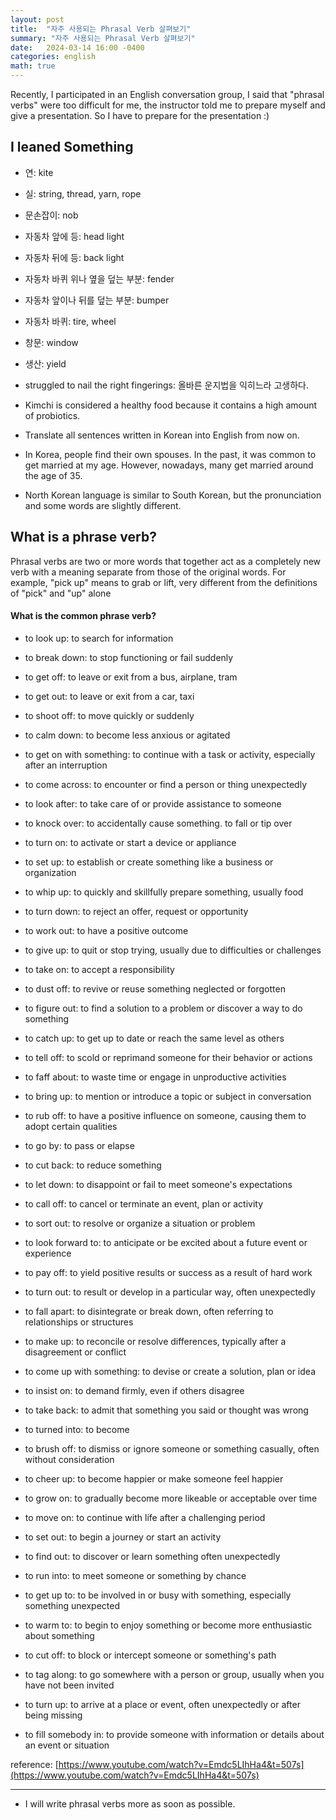 ```yaml
---
layout: post
title:  "자주 사용되는 Phrasal Verb 살펴보기"
summary: "자주 사용되는 Phrasal Verb 살펴보기"
date:   2024-03-14 16:00 -0400
categories: english
math: true
---
```


Recently, I participated in an English conversation group, I said that "phrasal verbs" were too difficult for me, the instructor told me to prepare myself and give a presentation. So I have to prepare for the presentation :)

## I leaned Something

- 연: kite
- 실: string, thread, yarn, rope

- 문손잡이: nob

- 자동차 앞에 등: head light
- 자동차 뒤에 등: back light
- 자동차 바퀴 위나 옆을 덮는 부분: fender
- 자동차 앞이나 뒤를 덮는 부분: bumper
- 자동차 바퀴: tire, wheel

- 창문: window

- 생산: yield

- struggled to nail the right fingerings: 올바른 운지법을 익히느라 고생하다.

- Kimchi is considered a healthy food because it contains a high amount of probiotics.

- Translate all sentences written in Korean into English from now on.

- In Korea, people find their own spouses. In the past, it was common to get married at my age. However, nowadays, many get married around the age of 35.

- North Korean language is similar to South Korean, but the pronunciation and some words are slightly different.

## What is a phrase verb?

Phrasal verbs are two or more words that together act as a completely new verb with a meaning separate from those of the original words. For example, "pick up" means to grab or lift, very different from the definitions of "pick" and "up" alone


#### What is the common phrase verb?

- to look up: to search for information
- to break down: to stop functioning or fail suddenly
- to get off: to leave or exit from a bus, airplane, tram
- to get out: to leave or exit from a car, taxi
- to shoot off: to move quickly or suddenly
- to calm down: to become less anxious or agitated
- to get on with something: to continue with a task or activity, especially after an interruption
- to come across: to encounter or find a person or thing unexpectedly
- to look after: to take care of or provide assistance to someone
- to knock over: to accidentally cause something. to fall or tip over

- to turn on: to activate or start a device or appliance
- to set up: to establish or create something like a business or organization
- to whip up: to quickly and skillfully prepare something, usually food
- to turn down: to reject an offer, request or opportunity
- to work out: to have a positive outcome
- to give up: to quit or stop trying, usually due to difficulties or challenges
- to take on: to accept a responsibility
- to dust off: to revive or reuse something neglected or forgotten
- to figure out: to find a solution to a problem or discover a way to do something
- to catch up: to get up to date or reach the same level as others

- to tell off: to scold or reprimand someone for their behavior or actions
- to faff about: to waste time or engage in unproductive activities
- to bring up: to mention or introduce a topic or subject in conversation
- to rub off: to have a positive influence on someone, causing them to adopt certain qualities
- to go by: to pass or elapse
- to cut back: to reduce something
- to let down: to disappoint or fail to meet someone's expectations
- to call off: to cancel or terminate an event, plan or activity
- to sort out: to resolve or organize a situation or problem
- to look forward to: to anticipate or be excited about a future event or experience
- to pay off: to yield positive results or success as a result of hard work

- to turn out: to result or develop in a particular way, often unexpectedly
- to fall apart: to disintegrate or break down, often referring to relationships or structures
- to make up: to reconcile or resolve differences, typically after a disagreement or conflict
- to come up with something: to devise or create a solution, plan or idea
- to insist on: to demand firmly, even if others disagree
- to take back: to admit that something you said or thought was wrong
- to turned into: to become
- to brush off: to dismiss or ignore someone or something casually, often without consideration
- to cheer up: to become happier or make someone feel happier
- to grow on: to gradually become more likeable or acceptable over time
- to move on: to continue with life after a challenging period

- to set out: to begin a journey or start an activity
- to find out: to discover or learn something often unexpectedly
- to run into: to meet someone or something by chance
- to get up to: to be involved in or busy with something, especially something unexpected
- to warm to: to begin to enjoy something or become more enthusiastic about something
- to cut off: to block or intercept someone or something's path
- to tag along: to go somewhere with a person or group, usually when you have not been invited
- to turn up: to arrive at a place or event, often unexpectedly or after being missing
- to fill somebody in: to provide someone with information or details about an event or situation

reference: [https://www.youtube.com/watch?v=Emdc5LIhHa4&t=507s](https://www.youtube.com/watch?v=Emdc5LIhHa4&t=507s)

---

+ I will write phrasal verbs more as soon as possible.
